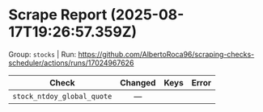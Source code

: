 # Scrape Report (2025-08-17T19:26:57.359Z)

Group: `stocks`  |  Run: https://github.com/AlbertoRoca96/scraping-checks-scheduler/actions/runs/17024967626

| Check | Changed | Keys | Error |
|---|:---:|:--|:--|
| `stock_ntdoy_global_quote` | — |  |  |
